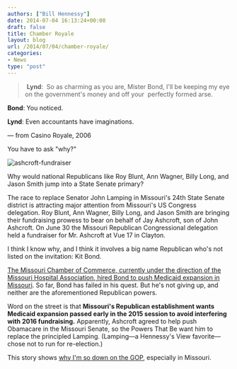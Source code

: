```yaml
---
authors: ["Bill Hennessy"]
date: 2014-07-04 16:13:24+00:00
draft: false
title: Chamber Royale
layout: blog
url: /2014/07/04/chamber-royale/
categories:
- News
type: "post"
---
```


>  **Lynd**:  So as charming as you are, Mister Bond, I'll be keeping my eye on the government's money and off your  perfectly formed arse.

**Bond**: You noticed.

**Lynd**: Even accountants have imaginations.

— from Casino Royale, 2006



You have to ask "why?"

![ashcroft-fundraiser](https://hennessysview.com/wp-content/uploads/2014/06/ashcroft-fundraiser-300x244.png)


Why would national Republicans like Roy Blunt, Ann Wagner, Billy Long, and Jason Smith jump into a State Senate primary?

The race to replace Senator John Lamping in Missouri's 24th State Senate district is attracting major attention from Missouri's US Congress delegation. Roy Blunt, Ann Wagner, Billy Long, and Jason Smith are bringing their fundraising prowess to bear on behalf of Jay Ashcroft, son of John Ashcroft. On June 30 the Missouri Republican Congressional delegation held a fundraiser for Mr. Ashcroft at Vue 17 in Clayton.

I think I know why, and I think it involves a big name Republican who's not listed on the invitation: Kit Bond.

[The Missouri Chamber of Commerce, currently under the direction of the Missouri Hospital Association, hired Bond to push Medicaid expansion in Missouri](https://themissouritorch.com/blog/2014/01/24/kit-bond-push-medicaid-expansion-chamber-commerce-flashback-kit-bond-2010-expanding-medicaid-horrific/). So far, Bond has failed in his quest. But he's not giving up, and neither are the aforementioned Republican powers.

Word on the street is that **Missouri's Republican establishment wants Medicaid expansion passed early in the 2015 session to avoid interfering with 2016 fundraising.** Apparently, Ashcroft agreed to help push Obamacare in the Missouri Senate, so the Powers That Be want him to replace the principled Lamping. (Lamping—a Hennessy's View favorite—chose not to run for re-election.)

This story shows [why I'm so down on the GOP](https://hennessysview.com/2014/06/25/rinos/), especially in Missouri.
